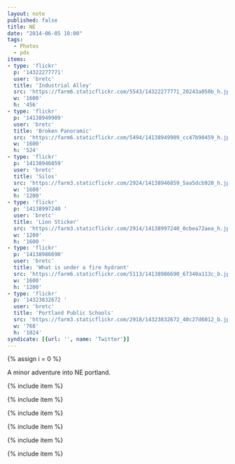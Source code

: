 ```yaml
---
layout: note
published: false
title: NE
date: "2014-06-05 10:00"
tags: 
  - Photos
  - pdx
items:
- type: 'flickr'
  p: '14322277771'
  user: 'bretc'
  title: 'Industrial Alley'
  src: 'https://farm6.staticflickr.com/5543/14322277771_20243a050b_h.jpg'
  w: '1600'
  h: '456'
- type: 'flickr'
  p: '14138949909'
  user: 'bretc'
  title: 'Broken Panoramic'
  src: 'https://farm6.staticflickr.com/5494/14138949909_cc47b90459_h.jpg'
  w: '1600'
  h: '524'  
- type: 'flickr'
  p: '14138946859'
  user: 'bretc'
  title: 'Silos'
  src: 'https://farm3.staticflickr.com/2924/14138946859_5aa5dcb920_h.jpg'
  w: '1600'
  h: '1200'
- type: 'flickr'
  p: '14138997240 '
  user: 'bretc'
  title: 'Lion Sticker'
  src: 'https://farm3.staticflickr.com/2914/14138997240_0cbea72aea_h.jpg'
  w: '1200'
  h: '1600 '
- type: 'flickr'
  p: '14138986690'
  user: 'bretc'
  title: 'What is under a fire hydrant'
  src: 'https://farm6.staticflickr.com/5113/14138986690_67340a113c_b.jpg'
  w: '1600'
  h: '1200'
- type: 'flickr'
  p: '14323832672 '
  user: 'bretc'
  title: 'Portland Public Schools'
  src: 'https://farm3.staticflickr.com/2918/14323832672_40c27d6012_b.jpg'
  w: '768'
  h: '1024'
syndicate: [{url: '', name: 'Twitter'}]
---
```

{% assign i = 0  %}

A minor adventure into NE portland.

{% include item %}

{% include item %}

{% include item %}

{% include item %}

{% include item %}

{% include item %}

